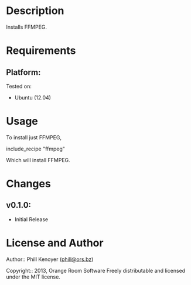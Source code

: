 Description
===========

Installs FFMPEG.

Requirements
============

## Platform:

Tested on:

* Ubuntu (12.04)

Usage
=====

To install just FFMPEG,

  include_recipe "ffmpeg"

Which will install FFMPEG.

Changes
=======

## v0.1.0:

* Initial Release

License and Author
==================

Author:: Phill Kenoyer (<phill@ors.bz>)

Copyright:: 2013, Orange Room Software
Freely distributable and licensed under the MIT license.
